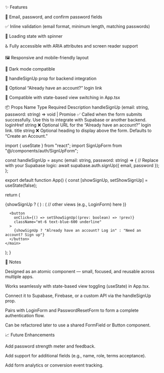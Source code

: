 ✨ Features

📧 Email, password, and confirm password fields

✅ Inline validation (email format, minimum length, matching passwords)

🔄 Loading state with spinner

♿ Fully accessible with ARIA attributes and screen reader support

🖼️ Responsive and mobile-friendly layout

🌙 Dark mode compatible

🔌 handleSignUp prop for backend integration

🔗 Optional “Already have an account?” login link

🔁 Compatible with state-based view switching in App.tsx

📦 Props
Name Type Required Description
handleSignUp (email: string, password: string) => void | Promise<void> ✅ Called when the form submits successfully. Use this to integrate with Supabase or another backend.
loginHref string ❌ Optional URL for the “Already have an account?” login link.
title string ❌ Optional heading to display above the form. Defaults to “Create an Account.”

import { useState } from "react";
import SignUpForm from "@/components/auth/SignUpForm";

const handleSignUp = async (email: string, password: string) => {
// Replace with your Supabase logic:
await supabase.auth.signUp({ email, password });
};

export default function App() {
const [showSignUp, setShowSignUp] = useState<boolean>(false);

return (
<main className="min-h-screen grid place-items-center bg-gray-100 dark:bg-gray-950 p-6">
{showSignUp ? (
<SignUpForm
          handleSignUp={handleSignUp}
          loginHref="#"
          title="Join Flying Fox Solutions"
        />
) : (
// other views (e.g., LoginForm) here
)}

      <button
        onClick={() => setShowSignUp((prev: boolean) => !prev)}
        className="mt-6 text-blue-600 underline"
      >
        {showSignUp ? "Already have an account? Log in" : "Need an account? Sign up"}
      </button>
    </main>

);
}

🧠 Notes

Designed as an atomic component — small, focused, and reusable across multiple apps.

Works seamlessly with state-based view toggling (useState) in App.tsx.

Connect it to Supabase, Firebase, or a custom API via the handleSignUp prop.

Pairs with LoginForm and PasswordResetForm to form a complete authentication flow.

Can be refactored later to use a shared FormField or Button component.

📈 Future Enhancements

Add password strength meter and feedback.

Add support for additional fields (e.g., name, role, terms acceptance).

Add form analytics or conversion event tracking.
